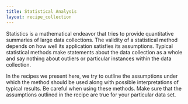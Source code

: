 ```yaml
---
title: Statistical Analysis
layout: recipe_collection
---
```


Statistics is a mathematical endeavor that tries to provide quantitative summaries of large data collections. The validity of a statistical method depends on how well its application satisfies its assumptions. Typical statistical methods make statements about the data collection as a whole and say nothing about outliers or particular instances within the data collection.

In the recipes we present here, we try to outline the assumptions under which the method should be used along with possible interpretations of typical results. Be careful when using these methods. Make sure that the assumptions outlined in the recipe are true for your particular data set.